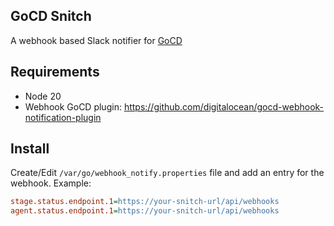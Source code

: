 ## GoCD Snitch

A webhook based Slack notifier for [GoCD](https://www.gocd.org/)

## Requirements

-   Node 20
-   Webhook GoCD plugin: https://github.com/digitalocean/gocd-webhook-notification-plugin

## Install

Create/Edit `/var/go/webhook_notify.properties` file and add an entry for the webhook. Example:

```ini
stage.status.endpoint.1=https://your-snitch-url/api/webhooks
agent.status.endpoint.1=https://your-snitch-url/api/webhooks
```
